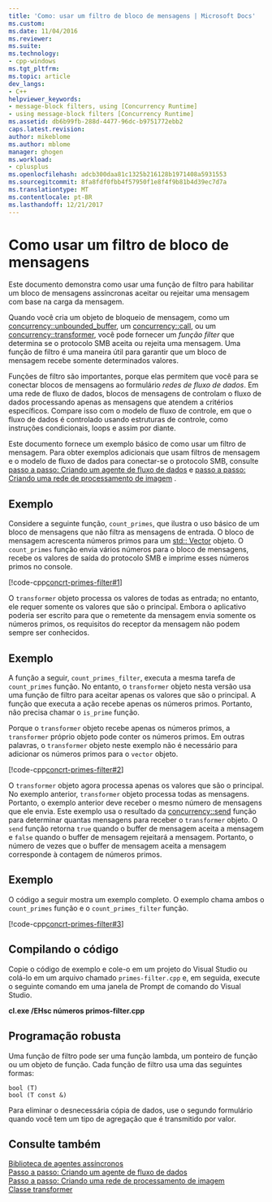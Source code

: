 ```yaml
---
title: 'Como: usar um filtro de bloco de mensagens | Microsoft Docs'
ms.custom: 
ms.date: 11/04/2016
ms.reviewer: 
ms.suite: 
ms.technology:
- cpp-windows
ms.tgt_pltfrm: 
ms.topic: article
dev_langs:
- C++
helpviewer_keywords:
- message-block filters, using [Concurrency Runtime]
- using message-block filters [Concurrency Runtime]
ms.assetid: db6b99fb-288d-4477-96dc-b9751772ebb2
caps.latest.revision: 
author: mikeblome
ms.author: mblome
manager: ghogen
ms.workload:
- cplusplus
ms.openlocfilehash: adcb300daa81c1325b216128b1971408a5931553
ms.sourcegitcommit: 8fa8fdf0fbb4f57950f1e8f4f9b81b4d39ec7d7a
ms.translationtype: MT
ms.contentlocale: pt-BR
ms.lasthandoff: 12/21/2017
---
```

# <a name="how-to-use-a-message-block-filter"></a>Como usar um filtro de bloco de mensagens
Este documento demonstra como usar uma função de filtro para habilitar um bloco de mensagens assíncronas aceitar ou rejeitar uma mensagem com base na carga da mensagem.  
  
 Quando você cria um objeto de bloqueio de mensagem, como um [concurrency::unbounded_buffer](reference/unbounded-buffer-class.md), um [concurrency::call](../../parallel/concrt/reference/call-class.md), ou um [concurrency::transformer](../../parallel/concrt/reference/transformer-class.md), você pode fornecer um *função filter* que determina se o protocolo SMB aceita ou rejeita uma mensagem. Uma função de filtro é uma maneira útil para garantir que um bloco de mensagem recebe somente determinados valores.  
  
 Funções de filtro são importantes, porque elas permitem que você para se conectar blocos de mensagens ao formulário *redes de fluxo de dados*. Em uma rede de fluxo de dados, blocos de mensagens de controlam o fluxo de dados processando apenas as mensagens que atendem a critérios específicos. Compare isso com o modelo de fluxo de controle, em que o fluxo de dados é controlado usando estruturas de controle, como instruções condicionais, loops e assim por diante.  
  
 Este documento fornece um exemplo básico de como usar um filtro de mensagem. Para obter exemplos adicionais que usam filtros de mensagem e o modelo de fluxo de dados para conectar-se o protocolo SMB, consulte [passo a passo: Criando um agente de fluxo de dados](../../parallel/concrt/walkthrough-creating-a-dataflow-agent.md) e [passo a passo: Criando uma rede de processamento de imagem](../../parallel/concrt/walkthrough-creating-an-image-processing-network.md) .  
  
## <a name="example"></a>Exemplo  
 Considere a seguinte função, `count_primes`, que ilustra o uso básico de um bloco de mensagens que não filtra as mensagens de entrada. O bloco de mensagem acrescenta números primos para um [std:: Vector](../../standard-library/vector-class.md) objeto. O `count_primes` função envia vários números para o bloco de mensagens, recebe os valores de saída do protocolo SMB e imprime esses números primos no console.  
  
 [!code-cpp[concrt-primes-filter#1](../../parallel/concrt/codesnippet/cpp/how-to-use-a-message-block-filter_1.cpp)]  
  
 O `transformer` objeto processa os valores de todas as entrada; no entanto, ele requer somente os valores que são o principal. Embora o aplicativo poderia ser escrito para que o remetente da mensagem envia somente os números primos, os requisitos do receptor da mensagem não podem sempre ser conhecidos.  
  
## <a name="example"></a>Exemplo  
 A função a seguir, `count_primes_filter`, executa a mesma tarefa de `count_primes` função. No entanto, o `transformer` objeto nesta versão usa uma função de filtro para aceitar apenas os valores que são o principal. A função que executa a ação recebe apenas os números primos. Portanto, não precisa chamar o `is_prime` função.  
  
 Porque o `transformer` objeto recebe apenas os números primos, a `transformer` próprio objeto pode conter os números primos. Em outras palavras, o `transformer` objeto neste exemplo não é necessário para adicionar os números primos para o `vector` objeto.  
  
 [!code-cpp[concrt-primes-filter#2](../../parallel/concrt/codesnippet/cpp/how-to-use-a-message-block-filter_2.cpp)]  
  
 O `transformer` objeto agora processa apenas os valores que são o principal. No exemplo anterior, `transformer` objeto processa todas as mensagens. Portanto, o exemplo anterior deve receber o mesmo número de mensagens que ele envia. Este exemplo usa o resultado da [concurrency::send](reference/concurrency-namespace-functions.md#send) função para determinar quantas mensagens para receber o `transformer` objeto. O `send` função retorna `true` quando o buffer de mensagem aceita a mensagem e `false` quando o buffer de mensagem rejeitará a mensagem. Portanto, o número de vezes que o buffer de mensagem aceita a mensagem corresponde à contagem de números primos.  
  
## <a name="example"></a>Exemplo  
 O código a seguir mostra um exemplo completo. O exemplo chama ambos o `count_primes` função e o `count_primes_filter` função.  
  
 [!code-cpp[concrt-primes-filter#3](../../parallel/concrt/codesnippet/cpp/how-to-use-a-message-block-filter_3.cpp)]  
  
## <a name="compiling-the-code"></a>Compilando o código  
 Copie o código de exemplo e cole-o em um projeto do Visual Studio ou colá-lo em um arquivo chamado `primes-filter.cpp` e, em seguida, execute o seguinte comando em uma janela de Prompt de comando do Visual Studio.  
  
 **cl.exe /EHsc números primos-filter.cpp**  
  
## <a name="robust-programming"></a>Programação robusta  
 Uma função de filtro pode ser uma função lambda, um ponteiro de função ou um objeto de função. Cada função de filtro usa uma das seguintes formas:  
  
```Output  
bool (T)  
bool (T const &)  
```  
  
 Para eliminar o desnecessária cópia de dados, use o segundo formulário quando você tem um tipo de agregação que é transmitido por valor.  
  
## <a name="see-also"></a>Consulte também  
 [Biblioteca de agentes assíncronos](../../parallel/concrt/asynchronous-agents-library.md)   
 [Passo a passo: Criando um agente de fluxo de dados](../../parallel/concrt/walkthrough-creating-a-dataflow-agent.md)   
 [Passo a passo: Criando uma rede de processamento de imagem](../../parallel/concrt/walkthrough-creating-an-image-processing-network.md)   
 [Classe transformer](../../parallel/concrt/reference/transformer-class.md)
